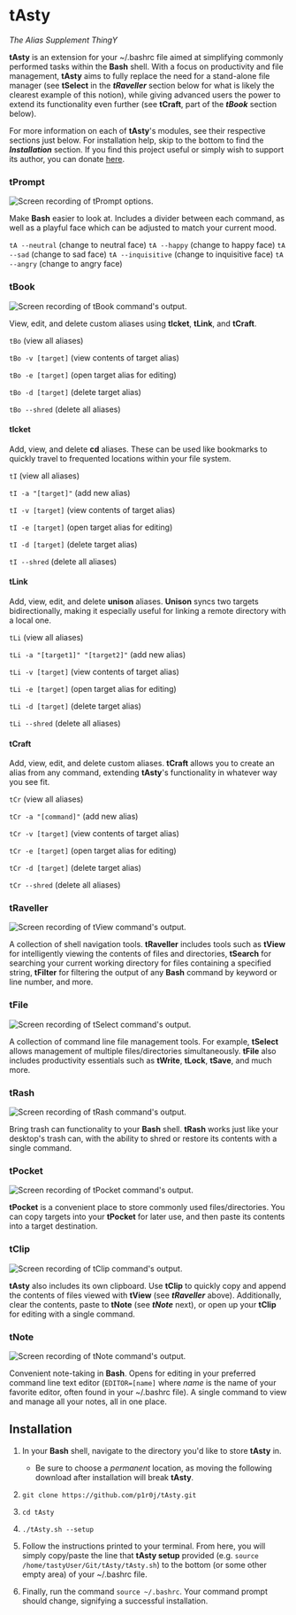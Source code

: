 # tAsty

*The Alias Supplement ThingY*

**tAsty** is an extension for your ~/.bashrc file aimed at simplifying commonly performed tasks within the **Bash** shell. With a focus on productivity and file management, **tAsty** aims to fully replace the need for a stand-alone file manager (see **tSelect** in the ***tRaveller*** section below for what is likely the clearest example of this notion), while giving advanced users the power to extend its functionality even further (see **tCraft**, part of the ***tBook*** section below).

For more information on each of **tAsty**'s modules, see their respective sections just below. For installation help, skip to the bottom to find the ***Installation*** section. If you find this project useful or simply wish to support its author, you can donate [here](https://buymeacoffee.com/piroj).

### tPrompt

![Screen recording of tPrompt options.](Images/tPrompt.gif)

Make **Bash** easier to look at. Includes a divider between each command, as well as a playful face which can be adjusted to match your current mood.

`tA --neutral` (change to neutral face)
`tA --happy` (change to happy face)
`tA --sad` (change to sad face)
`tA --inquisitive` (change to inquisitive face)
`tA --angry` (change to angry face)

### tBook

![Screen recording of tBook command's output.](Images/tBook.gif)

View, edit, and delete custom aliases using **tIcket**, **tLink**, and **tCraft**.

`tBo` (view all aliases)

`tBo -v [target]` (view contents of target alias)

`tBo -e [target]` (open target alias for editing)

`tBo -d [target]` (delete target alias)

`tBo --shred` (delete all aliases)

#### tIcket

Add, view, and delete **cd** aliases. These can be used like bookmarks to quickly travel to frequented locations within your file system.

`tI` (view all aliases)

`tI -a "[target]"` (add new alias)

`tI -v [target]` (view contents of target alias)

`tI -e [target]` (open target alias for editing)

`tI -d [target]` (delete target alias)

`tI --shred` (delete all aliases)

#### tLink

Add, view, edit, and delete **unison** aliases. **Unison** syncs two targets bidirectionally, making it especially useful for linking a remote directory with a local one.

`tLi` (view all aliases)

`tLi -a "[target1]" "[target2]"` (add new alias)

`tLi -v [target]` (view contents of target alias)

`tLi -e [target]` (open target alias for editing)

`tLi -d [target]` (delete target alias)

`tLi --shred` (delete all aliases)

#### tCraft

Add, view, edit, and delete custom aliases. **tCraft** allows you to create an alias from any command, extending **tAsty**'s functionality in whatever way you see fit.

`tCr` (view all aliases)

`tCr -a "[command]"` (add new alias)

`tCr -v [target]` (view contents of target alias)

`tCr -e [target]` (open target alias for editing)

`tCr -d [target]` (delete target alias)

`tCr --shred` (delete all aliases)

### tRaveller

![Screen recording of tView command's output.](Images/tView.gif)

A collection of shell navigation tools. **tRaveller** includes tools such as **tView** for intelligently viewing the contents of files and directories, **tSearch** for searching your current working directory for files containing a specified string, **tFilter** for filtering the output of any **Bash** command by keyword or line number, and more.

### tFile

![Screen recording of tSelect command's output.](Images/tSelect.gif)

A collection of command line file management tools. For example, **tSelect** allows management of multiple files/directories simultaneously. **tFile** also includes productivity essentials such as **tWrite**, **tLock**, **tSave**, and much more.

### tRash

![Screen recording of tRash command's output.](Images/tRash.gif)

Bring trash can functionality to your **Bash** shell. **tRash** works just like your desktop's trash can, with the ability to shred or restore its contents with a single command.

### tPocket

![Screen recording of tPocket command's output.](Images/tPocket.gif)

**tPocket** is a convenient place to store commonly used files/directories. You can copy targets into your **tPocket** for later use, and then paste its contents into a target destination.

### tClip

![Screen recording of tClip command's output.](Images/tClip.gif)

**tAsty** also includes its own clipboard. Use **tClip** to quickly copy and append the contents of files viewed with **tView** (see ***tRaveller*** above). Additionally, clear the contents, paste to **tNote** (see ***tNote*** next), or open up your **tClip** for editing with a single command.

### tNote

![Screen recording of tNote command's output.](Images/tNote.gif)

Convenient note-taking in **Bash**. Opens for editing in your preferred command line text editor (`EDITOR=[name]` where *name* is the name of your favorite editor, often found in your ~/.bashrc file). A single command to view and manage all your notes, all in one place.

## Installation

1.  In your **Bash** shell, navigate to the directory you'd like to store **tAsty** in.

    *   Be sure to choose a *permanent* location, as moving the following download after installation will break **tAsty**.

1.  `git clone https://github.com/p1r0j/tAsty.git`

2.  `cd tAsty`

3.  `./tAsty.sh --setup`

4.  Follow the instructions printed to your terminal. From here, you will simply copy/paste the line that **tAsty setup** provided (e.g. `source /home/tastyUser/Git/tAsty/tAsty.sh`) to the bottom (or some other empty area) of your ~/.bashrc file.

5.  Finally, run the command `source ~/.bashrc`. Your command prompt should change, signifying a successful installation.

